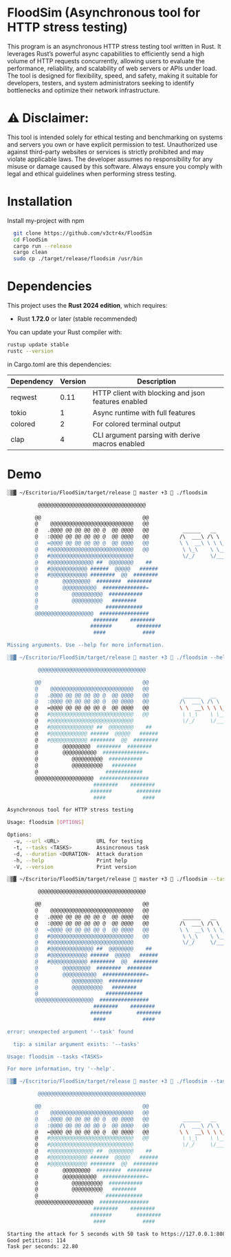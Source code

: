 
# FloodSim (Asynchronous tool for HTTP stress testing)

This program is an asynchronous HTTP stress testing tool written in Rust. It leverages Rust’s powerful async capabilities to efficiently send a high volume of HTTP requests concurrently, allowing users to evaluate the performance, reliability, and scalability of web servers or APIs under load. The tool is designed for flexibility, speed, and safety, making it suitable for developers, testers, and system administrators seeking to identify bottlenecks and optimize their network infrastructure.

# ⚠️ Disclaimer:
This tool is intended solely for ethical testing and benchmarking on systems and servers you own or have explicit permission to test. Unauthorized use against third-party websites or services is strictly prohibited and may violate applicable laws. The developer assumes no responsibility for any misuse or damage caused by this software. Always ensure you comply with legal and ethical guidelines when performing stress testing.


# Installation

Install my-project with npm

```bash
  git clone https://github.com/v3ctr4x/FloodSim
  cd FloodSim
  cargo run --release
  cargo clean
  sudo cp ./target/release/floodsim /usr/bin
```


    
# Dependencies

This project uses the **Rust 2024 edition**, which requires:

- Rust **1.72.0** or later (stable recommended)

You can update your Rust compiler with:

```bash
rustup update stable
rustc --version
```

in Cargo.toml are this dependencies:


| Dependency | Version | Description                                          |
|------------|---------|------------------------------------------------------|
| reqwest    | 0.11    | HTTP client with blocking and json features enabled  |
| tokio      | 1       | Async runtime with full features  |
| colored    | 2       | For colored terminal output                           |
| clap       | 4       | CLI argument parsing with derive macros enabled      |


# Demo

```bash
░▒▓ ~/Escritorio/FloodSim/target/release  master +3  ./floodsim                                                                                                                           ✔ ▓▒░

          @@@@@@@@@@@@@@@@@@@@@@@@@@@@@@@@@@@          

         @@                                 @@          
         @    @@@@@@@@@@@@@@@@@@@@@@@@@@@   @@          
         @   .@@@@ @@ @@ @@ @@ @  @@ @@@@   @@           ______   __         ______     ______     _____     ______     __     __    __   
         @   :@@@@ @@ @@ @@ @@ @  @@ @@@@   @@          /\  ___\ /\ \       /\  __ \   /\  __ \   /\  __-.  /\  ___\   /\ \   /\ "-./  \  
         @   =@@@@ @@ @@ @@ @@ @  @@ @@@@   @@          \ \  __\ \ \ \____  \ \ \/\ \  \ \ \/\ \  \ \ \/\ \ \ \___  \  \ \ \  \ \ \-./\ \ 
         @   #@@@@@@@@@@@@@@@@@@@@@@@@@@@   @@           \ \_\    \ \_____\  \ \_____\  \ \_____\  \ \____-  \/\_____\  \ \_\  \ \_\ \ \_\
         @   #@@@@@@@@@@@@@@@@@@@@@@@@@@@                \/_/     \/_____/   \/_____/   \/_____/   \/____/   \/_____/   \/_/   \/_/  \_/
         @   #@@@@@@@@@@@@@@ ##  @@@@@@@@    ##                                    v1.0 --->Coded by V3cTr4X<---
         @   #@@@@@@@@@@@@ ######  @@@@@   ######       
         @   #@@@@@@@@@@@@ ########  @@  ########       
         @        @@@@@@@@@  ########  ########         
         @        @@@@@@@@@@@  ##############=          
         @           @@@@@@@@@@  ###########            
         @           @@@@@@@@@@   ########              
         @                      ############            
         @@@@@@@@@@@@@@@@@@@  ################          
                            ########    ########        
                           #######        ########      
                            ####            ####        

Missing arguments. Use --help for more information.

░▒▓ ~/Escritorio/FloodSim/target/release  master +3  ./floodsim --help                                                                                                                    ✔ ▓▒░

          @@@@@@@@@@@@@@@@@@@@@@@@@@@@@@@@@@@          

         @@                                 @@          
         @    @@@@@@@@@@@@@@@@@@@@@@@@@@@   @@          
         @   .@@@@ @@ @@ @@ @@ @  @@ @@@@   @@           ______   __         ______     ______     _____     ______     __     __    __   
         @   :@@@@ @@ @@ @@ @@ @  @@ @@@@   @@          /\  ___\ /\ \       /\  __ \   /\  __ \   /\  __-.  /\  ___\   /\ \   /\ "-./  \  
         @   =@@@@ @@ @@ @@ @@ @  @@ @@@@   @@          \ \  __\ \ \ \____  \ \ \/\ \  \ \ \/\ \  \ \ \/\ \ \ \___  \  \ \ \  \ \ \-./\ \ 
         @   #@@@@@@@@@@@@@@@@@@@@@@@@@@@   @@           \ \_\    \ \_____\  \ \_____\  \ \_____\  \ \____-  \/\_____\  \ \_\  \ \_\ \ \_\
         @   #@@@@@@@@@@@@@@@@@@@@@@@@@@@                \/_/     \/_____/   \/_____/   \/_____/   \/____/   \/_____/   \/_/   \/_/  \_/
         @   #@@@@@@@@@@@@@@ ##  @@@@@@@@    ##                                    v1.0 --->Coded by V3cTr4X<---
         @   #@@@@@@@@@@@@ ######  @@@@@   ######       
         @   #@@@@@@@@@@@@ ########  @@  ########       
         @        @@@@@@@@@  ########  ########         
         @        @@@@@@@@@@@  ##############=          
         @           @@@@@@@@@@  ###########            
         @           @@@@@@@@@@   ########              
         @                      ############            
         @@@@@@@@@@@@@@@@@@@  ################          
                            ########    ########        
                           #######        ########      
                            ####            ####        

Asynchronous tool for HTTP stress testing

Usage: floodsim [OPTIONS]

Options:
  -u, --url <URL>            URL for testing
  -t, --tasks <TASKS>        Assincronous task
  -d, --duration <DURATION>  Attack duration
  -h, --help                 Print help
  -V, --version              Print version

░▒▓ ~/Escritorio/FloodSim/target/release  master +3  ./floodsim --task 50 --duration 5 --url https://127.0.0.1:8080                                                                 ✔ ▓▒░

          @@@@@@@@@@@@@@@@@@@@@@@@@@@@@@@@@@@          

         @@                                 @@          
         @    @@@@@@@@@@@@@@@@@@@@@@@@@@@   @@          
         @   .@@@@ @@ @@ @@ @@ @  @@ @@@@   @@           ______   __         ______     ______     _____     ______     __     __    __   
         @   :@@@@ @@ @@ @@ @@ @  @@ @@@@   @@          /\  ___\ /\ \       /\  __ \   /\  __ \   /\  __-.  /\  ___\   /\ \   /\ "-./  \  
         @   =@@@@ @@ @@ @@ @@ @  @@ @@@@   @@          \ \  __\ \ \ \____  \ \ \/\ \  \ \ \/\ \  \ \ \/\ \ \ \___  \  \ \ \  \ \ \-./\ \ 
         @   #@@@@@@@@@@@@@@@@@@@@@@@@@@@   @@           \ \_\    \ \_____\  \ \_____\  \ \_____\  \ \____-  \/\_____\  \ \_\  \ \_\ \ \_\
         @   #@@@@@@@@@@@@@@@@@@@@@@@@@@@                \/_/     \/_____/   \/_____/   \/_____/   \/____/   \/_____/   \/_/   \/_/  \_/
         @   #@@@@@@@@@@@@@@ ##  @@@@@@@@    ##                                    v1.0 --->Coded by V3cTr4X<---
         @   #@@@@@@@@@@@@ ######  @@@@@   ######       
         @   #@@@@@@@@@@@@ ########  @@  ########       
         @        @@@@@@@@@  ########  ########         
         @        @@@@@@@@@@@  ##############=          
         @           @@@@@@@@@@  ###########            
         @           @@@@@@@@@@   ########              
         @                      ############            
         @@@@@@@@@@@@@@@@@@@  ################          
                            ########    ########        
                           #######        ########      
                            ####            ####        

error: unexpected argument '--task' found

  tip: a similar argument exists: '--tasks'

Usage: floodsim --tasks <TASKS>

For more information, try '--help'.

░▒▓ ~/Escritorio/FloodSim/target/release  master +3  ./floodsim --tasks 50 --duration 5 --url https://127.0.0.1:8080                                                            

          @@@@@@@@@@@@@@@@@@@@@@@@@@@@@@@@@@@          

         @@                                 @@          
         @    @@@@@@@@@@@@@@@@@@@@@@@@@@@   @@          
         @   .@@@@ @@ @@ @@ @@ @  @@ @@@@   @@           ______   __         ______     ______     _____     ______     __     __    __   
         @   :@@@@ @@ @@ @@ @@ @  @@ @@@@   @@          /\  ___\ /\ \       /\  __ \   /\  __ \   /\  __-.  /\  ___\   /\ \   /\ "-./  \  
         @   =@@@@ @@ @@ @@ @@ @  @@ @@@@   @@          \ \  __\ \ \ \____  \ \ \/\ \  \ \ \/\ \  \ \ \/\ \ \ \___  \  \ \ \  \ \ \-./\ \ 
         @   #@@@@@@@@@@@@@@@@@@@@@@@@@@@   @@           \ \_\    \ \_____\  \ \_____\  \ \_____\  \ \____-  \/\_____\  \ \_\  \ \_\ \ \_\
         @   #@@@@@@@@@@@@@@@@@@@@@@@@@@@                \/_/     \/_____/   \/_____/   \/_____/   \/____/   \/_____/   \/_/   \/_/  \_/
         @   #@@@@@@@@@@@@@@ ##  @@@@@@@@    ##                                    v1.0 --->Coded by V3cTr4X<---
         @   #@@@@@@@@@@@@ ######  @@@@@   ######       
         @   #@@@@@@@@@@@@ ########  @@  ########       
         @        @@@@@@@@@  ########  ########         
         @        @@@@@@@@@@@  ##############=          
         @           @@@@@@@@@@  ###########            
         @           @@@@@@@@@@   ########              
         @                      ############            
         @@@@@@@@@@@@@@@@@@@  ################          
                            ########    ########        
                           #######        ########      
                            ####            ####        

Starting the attack for 5 seconds with 50 task to https://127.0.0.1:8080...
Good petitions: 114
Task per seconds: 22.80

```



